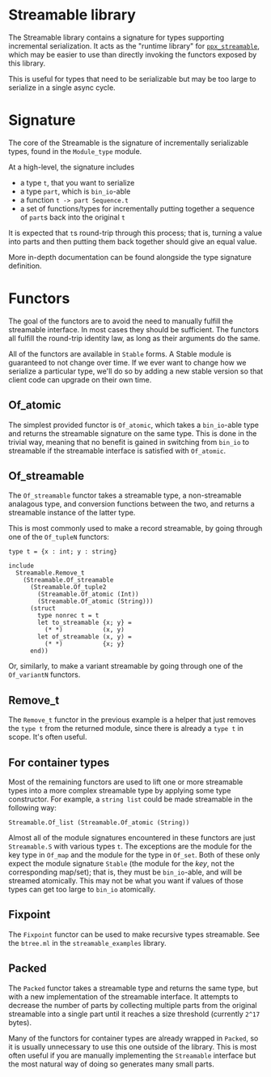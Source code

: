 # Streamable library

The Streamable library contains a signature for types supporting
incremental serialization. It acts as the "runtime library" for
[`ppx_streamable`](https://github.com/janestreet/streamable/tree/master/ppx/doc),
which may be easier to use than directly invoking the functors exposed
by this library.

This is useful for types that need to be serializable but may be too large to
serialize in a single async cycle.

Signature
=========
The core of the Streamable is the signature of incrementally
serializable types, found in the `Module_type` module.

At a high-level, the signature includes

* a type `t`, that you want to serialize
* a type `part`, which is `bin_io`-able
* a function `t -> part Sequence.t`
* a set of functions/types for incrementally putting together a sequence of
  `part`s back into the original `t`

It is expected that `t`s round-trip through this process; that is, turning a
value into parts and then putting them back together should give an equal value.

More in-depth documentation can be found alongside the type signature
definition.

Functors
========
The goal of the functors are to avoid the need to manually fulfill the
streamable interface. In most cases they should be sufficient. The functors all
fulfill the round-trip identity law, as long as their arguments do the same.

All of the functors are available in `Stable` forms.  A Stable module
is guaranteed to not change over time.  If we ever want to change how
we serialize a particular type, we'll do so by adding a new stable
version so that client code can upgrade on their own time.

Of_atomic
---------
The simplest provided functor is `Of_atomic`, which takes a `bin_io`-able type and
returns the streamable signature on the same type. This is done in the trivial
way, meaning that no benefit is gained in switching from `bin_io` to streamable
if the streamable interface is satisfied with `Of_atomic`.

Of_streamable
-------------
The `Of_streamable` functor takes a streamable type, a non-streamable analagous
type, and conversion functions between the two, and returns a streamable
instance of the latter type.

This is most commonly used to make a record streamable, by going through one of
the `Of_tupleN` functors:

```
type t = {x : int; y : string}

include
  Streamable.Remove_t
    (Streamable.Of_streamable
      (Streamable.Of_tuple2
        (Streamable.Of_atomic (Int))
        (Streamable.Of_atomic (String)))
      (struct
        type nonrec t = t
        let to_streamable {x; y} =
          (* *)           (x, y)
        let of_streamable (x, y) =
          (* *)           {x; y}
      end))
```

Or, similarly, to make a variant streamable by going through one of the
`Of_variantN` functors.

Remove_t
----------
The `Remove_t` functor in the previous example is a helper that just
removes the `type t` from the returned module, since there is already
a `type t` in scope.  It's often useful.

For container types
-------------------
Most of the remaining functors are used to lift one or more streamable types
into a more complex streamable type by applying some type constructor. For
example, a `string list` could be made streamable in the following way:

```
Streamable.Of_list (Streamable.Of_atomic (String))
```

Almost all of the module signatures encountered in these functors are just
`Streamable.S` with various types `t`. The exceptions are the module for the key
type in `Of_map` and the module for the type in `Of_set`. Both of these only
expect the module signature `Stable` (the module for the _key_, not the
corresponding map/set); that is, they must be `bin_io`-able, and will be streamed
atomically. This may not be what you want if values of those types can get too
large to `bin_io` atomically.

Fixpoint
--------
The `Fixpoint` functor can be used to make recursive types streamable. See the
`btree.ml` in the `streamable_examples` library.

Packed
------
The `Packed` functor takes a streamable type and returns the same type, but with
a new implementation of the streamable interface. It attempts to decrease the
number of parts by collecting multiple parts from the original streamable into a
single part until it reaches a size threshold (currently `2^17` bytes).

Many of the functors for container types are already wrapped in `Packed`, so it
is usually unnecessary to use this one outside of the library. This is most
often useful if you are manually implementing the `Streamable` interface but the
most natural way of doing so generates many small parts.
